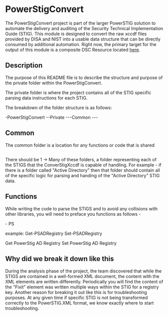 # PowerStigConvert

The PowerStigConvert project is part of the larger PowerSTIG solution to automate the delivery and auditing of the Security Technical Implementation Guide (STIG). This module is designed to convert the raw xccdf files provided by DISA and NIST into a usable data structure that can be directly consumed by additional automation. Right now, the primary target for the output of this module is a composite DSC Resource located [here](https://dodsig.visualstudio.com/PowerSTIG).

## Description

The purpose of this README file is to describe the structure and purpose of the private folder within the PowerStigConvert.

The private folder is where the project contains all of the STIG specific parsing data instructions for each STIG.

The breakdown of the folder structure is as follows:

-PowerStigConvert
--Private
---Common
---<STIG Specific Folder>

## Common

The common folder is a location for any functions or code that is shared 

## <STIG Specific Folder>

There should be 1 -> Many of these folders, a folder representing each of the STIGS that the ConverStigXccdf is capable of handling.  For example - if there is a folder called "Active Directory" then that folder should contain all of the specific logic for parsing and handing of the "Active Directory" STIG data.

## Functions

While writing the code to parse the STIGS and to avoid any collisions with other libraries, you will need to preface you functions as follows -

<verb> - PS <stig abrev> <action>

example:
Get-PSADRegistry
Set-PSADRegistry

Get PowerStig AD Registry
Set PowerStig AD Registry

## Why did we break it down like this

During the analysis phase of the project, the team discovered that while the STIGS are contained in a well-formed XML document, the content with the XML elements are written differently.  Periodically you will find the content of the "Fixit" element was written multiple ways within the STIG for a registry key. Another reason for breaking it out like this is for troubleshooting purposes.  At any given time if specific STIG is not being transformed correctly to the PowerSTIG.XML format, we know exactly where to start troubleshooting.
